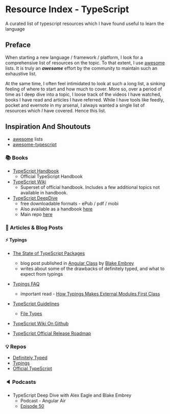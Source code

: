 # Resource Index - TypeScript

A curated list of typescript resources which I have found useful to learn the language

## Preface

When starting a new language / framework / platform, I look for a comprehensive list of resources on the topic. To that extent, I use [awesome](https://github.com/sindresorhus/awesome) lists. It is truly an **_awesome_** effort by the community to maintain such an exhaustive list. 

At the same time, I often feel intimidated to look at such a long list, a sinking feeling of where to start and how much to cover. More so, over a period of time as I deep dive into a topic, I loose track of the videos I have watched, books I have read and articles I have referred. While I have tools like feedly, pocket and evernote in my arsenal, I always wanted a single list of resources which _I_ have covered. Hence this list.

## Inspiration And Shoutouts

* [awesome](https://github.com/sindresorhus/awesome) lists
* [awesome-typescript](https://github.com/dzharii/awesome-typescript)
 
### :books: Books

* [TypeScript Handbook](http://www.typescriptlang.org/Handbook)
  * Official TypeScript Handbook
* [TypeScript Wiki](https://github.com/Microsoft/TypeScript/wiki) 
  * Superset of official handbook. Includes a few additional topics not available in handbook.
* [TypeScript DeepDive](https://www.gitbook.com/book/basarat/typescript/details)
  * free downloadable formats - ePub / pdf / mobi  
  * Also available as a handbook [here](https://basarat.gitbooks.io/typescript/content/index.html)  
  * Main repo [here](https://github.com/basarat/typescript-book/)

### :memo: Articles & Blog Posts

#### :zap: Typings

* [The State of TypeScript Packages](https://angularclass.com/the-state-of-typescript-packages/)
  * blog post published in [Angular Class](https://github.com/AngularClass) by [Blake Embrey](https://github.com/blakeembrey)
  * writes about some of the drawbacks of definitely typed, and what to expect from typings
  
* [Typings FAQ](https://github.com/typings/typings/blob/master/docs/faq.md)
  * important read - [How Typings Makes External Modules First Class](https://github.com/typings/typings/blob/master/docs/external-modules.md)
* [TypeScript Guidelines](https://github.com/unional/typescript-guidelines)
  * [File Types](https://github.com/unional/typescript-guidelines/blob/master/pages/files-and-projects/file-types.md)
  
* [TypeScript Wiki On Github](https://github.com/Microsoft/TypeScript/wiki)

* [TypeScript Official Release Roadmap](https://github.com/Microsoft/TypeScript/wiki/Roadmap)

### :bulb: Repos

* [Definitely Typed](https://github.com/DefinitelyTyped/DefinitelyTyped)
* [Typings](https://github.com/typings/typings)
* [Official TypeScript](https://github.com/Microsoft/TypeScript)

### :speaker: Podcasts

* TypeScript Deep Dive with Alex Eagle and Blake Embrey
  * Podcast - Angular Air
  * [Episode 50](https://youtu.be/5NuHRcvgu3g)
